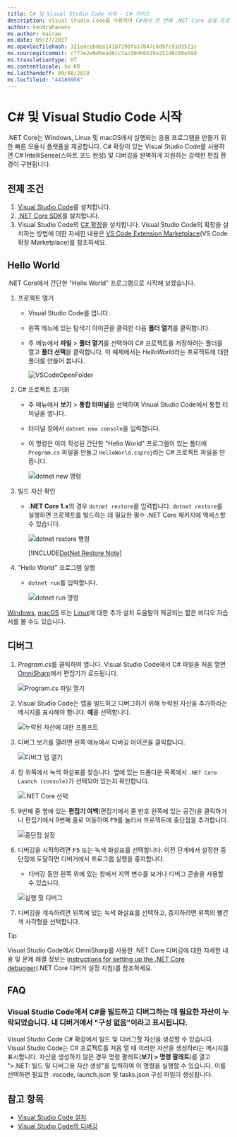 ```yaml
---
title: C# 및 Visual Studio Code 시작 - C# 가이드
description: Visual Studio Code를 사용하여 C#에서 첫 번째 .NET Core 응용 프로그램을 만들고 디버그하는 방법을 알아봅니다.
author: kendrahavens
ms.author: mairaw
ms.date: 09/27/2017
ms.openlocfilehash: 321edcebdea141b7290fa57b47c8d9fc91d3521c
ms.sourcegitcommit: c7f3e2e9d6ead6cc3acd0d66b10a251d0c66e59d
ms.translationtype: HT
ms.contentlocale: ko-KR
ms.lasthandoff: 09/08/2018
ms.locfileid: "44185956"
---
```

# <a name="get-started-with-c-and-visual-studio-code"></a>C# 및 Visual Studio Code 시작

.NET Core는 Windows, Linux 및 macOS에서 실행되는 응용 프로그램을 만들기 위한 빠른 모듈식 플랫폼을 제공합니다. C# 확장이 있는 Visual Studio Code를 사용하면 C# IntelliSense(스마트 코드 완성) 및 디버깅을 완벽하게 지원하는 강력한 편집 환경이 구현됩니다.

## <a name="prerequisites"></a>전제 조건

1. [Visual Studio Code](https://code.visualstudio.com/)를 설치합니다.
2. [.NET Core SDK](https://www.microsoft.com/net/download/core)를 설치합니다.
3. Visual Studio Code의 [C# 확장](https://marketplace.visualstudio.com/items?itemName=ms-vscode.csharp)을 설치합니다. Visual Studio Code의 확장을 설치하는 방법에 대한 자세한 내용은 [VS Code Extension Marketplace](https://code.visualstudio.com/docs/editor/extension-gallery)(VS Code 확장 Marketplace)를 참조하세요.

## <a name="hello-world"></a>Hello World

.NET Core에서 간단한 "Hello World" 프로그램으로 시작해 보겠습니다.

1. 프로젝트 열기

    * Visual Studio Code를 엽니다.
    * 왼쪽 메뉴에 있는 탐색기 아이콘을 클릭한 다음 **폴더 열기**를 클릭합니다.
    * 주 메뉴에서 **파일** > **폴더 열기**를 선택하여 C# 프로젝트를 저장하려는 폴더를 열고 **폴더 선택**을 클릭합니다. 이 예제에서는 *HelloWorld*라는 프로젝트에 대한 폴더를 만들어 봅니다.

      ![VSCodeOpenFolder](media/with-visual-studio-code/vscodeopenfolder.png)

2. C# 프로젝트 초기화
    * 주 메뉴에서 **보기** > **통합 터미널**을 선택하여 Visual Studio Code에서 통합 터미널을 엽니다.
    * 터미널 창에서 `dotnet new console`을 입력합니다.
    * 이 명령은 이미 작성된 간단한 "Hello World" 프로그램이 있는 폴더에 `Program.cs` 파일을 만들고 `HelloWorld.csproj`라는 C# 프로젝트 파일을 만듭니다.

      ![dotnet new 명령](media/with-visual-studio-code/dotnetnew.png)

3. 빌드 자산 확인

    * **.NET Core 1.x**의 경우 `dotnet restore`를 입력합니다. `dotnet restore`를 실행하면 프로젝트를 빌드하는 데 필요한 필수 .NET Core 패키지에 액세스할 수 있습니다.

      ![dotnet restore 명령](media/with-visual-studio-code/dotnetrestore.png)

      [!INCLUDE[DotNet Restore Note](~/includes/dotnet-restore-note.md)]

4. "Hello World" 프로그램 실행

    * `dotnet run`를 입력합니다.

      ![dotnet run 명령](media/with-visual-studio-code/dotnetrun.png)

[Windows](https://channel9.msdn.com/Blogs/dotnet/Get-started-with-VS-Code-using-CSharp-and-NET-Core), [macOS](https://channel9.msdn.com/Blogs/dotnet/Get-started-with-VS-Code-using-CSharp-and-NET-Core-on-MacOS) 또는 [Linux](https://channel9.msdn.com/Blogs/dotnet/Get-started-with-VS-Code-Csharp-dotnet-Core-Ubuntu)에 대한 추가 설치 도움말이 제공되는 짧은 비디오 자습서를 볼 수도 있습니다.

## <a name="debug"></a>디버그

1. *Program.cs*를 클릭하여 엽니다. Visual Studio Code에서 C# 파일을 처음 열면 [OmniSharp](http://www.omnisharp.net/)에서 편집기가 로드됩니다.

    ![Program.cs 파일 열기](media/with-visual-studio-code/opencs.png)

2. Visual Studio Code는 앱을 빌드하고 디버그하기 위해 누락된 자산을 추가하라는 메시지를 표시해야 합니다. **예**를 선택합니다.

    ![누락된 자산에 대한 프롬프트](media/with-visual-studio-code/missing-assets.png)

3. 디버그 보기를 열려면 왼쪽 메뉴에서 디버깅 아이콘을 클릭합니다.

    ![디버그 탭 열기](media/with-visual-studio-code/opendebug.png)

4. 창 위쪽에서 녹색 화살표를 찾습니다. 옆에 있는 드롭다운 목록에서 `.NET Core Launch (console)`가 선택되어 있는지 확인합니다.

    ![.NET Core 선택](media/with-visual-studio-code/selectcore.png)

5. 9번째 줄 옆에 있는 **편집기 여백**(편집기에서 줄 번호 왼쪽에 있는 공간)을 클릭하거나 편집기에서 9번째 줄로 이동하여 <kbd>F9</kbd>를 눌러서 프로젝트에 중단점을 추가합니다.

    ![중단점 설정](media/with-visual-studio-code/setbreakpoint.png)

6. 디버깅을 시작하려면 <kbd>F5</kbd> 또는 녹색 화살표를 선택합니다. 이전 단계에서 설정한 중단점에 도달하면 디버거에서 프로그램 실행을 중지합니다.
    * 디버깅 동안 왼쪽 위에 있는 창에서 지역 변수를 보거나 디버그 콘솔을 사용할 수 있습니다.

    ![실행 및 디버그](media/with-visual-studio-code/rundebug.png)

7. 디버깅을 계속하려면 위쪽에 있는 녹색 화살표를 선택하고, 중지하려면 위쪽의 빨간색 사각형을 선택합니다.

> [!TIP]
> Visual Studio Code에서 OmniSharp를 사용한 .NET Core 디버깅에 대한 자세한 내용 및 문제 해결 정보는 [Instructions for setting up the .NET Core debugger](https://github.com/OmniSharp/omnisharp-vscode/blob/master/debugger.md)(.NET Core 디버거 설정 지침)를 참조하세요.

## <a name="faq"></a>FAQ

### <a name="im-missing-required-assets-to-build-and-debug-c-in-visual-studio-code-my-debugger-says-no-configuration"></a>Visual Studio Code에서 C#을 빌드하고 디버그하는 데 필요한 자산이 누락되었습니다. 내 디버거에서 "구성 없음"이라고 표시됩니다.

Visual Studio Code C# 확장에서 빌드 및 디버그할 자산을 생성할 수 있습니다. Visual Studio Code는 C# 프로젝트를 처음 열 때 이러한 자산을 생성하라는 메시지를 표시합니다. 자산을 생성하지 않은 경우 명령 팔레트(**보기 > 명령 팔레트**)를 열고 ">.NET: 빌드 및 디버그용 자산 생성"을 입력하여 이 명령을 실행할 수 있습니다. 이를 선택하면 필요한 .vscode, launch.json 및 tasks.json 구성 파일이 생성됩니다.

## <a name="see-also"></a>참고 항목

* [Visual Studio Code 설치](https://code.visualstudio.com/docs/setup/setup-overview)
* [Visual Studio Code의 디버깅](https://code.visualstudio.com/Docs/editor/debugging)
